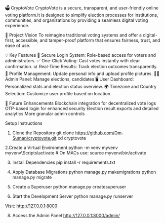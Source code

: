 🗳️ CryptoVote
CryptoVote is a secure, transparent, and user-friendly online voting platform.It is designed to simplify election processes for institutions, communities, and organizations by providing a seamless digital voting experience.

📌 Project Vision
To reimagine traditional voting systems and offer a digital-first, accessible, and tamper-proof platform that ensures fairness, trust, and ease of use.

💡 Key Features
🔐 Secure Login System: Role-based access for voters and administrators.
✅ One-Click Voting: Cast votes instantly with clear confirmation.
📊 Real-Time Results: Track election outcomes transparently.
🧾 Profile Management: Update personal info and upload profile pictures.
🧑‍💼 Admin Panel: Manage elections, candidates
🖥️ User Dashboard: Personalized stats and election status overview.
🌍 Timezone and Country Selection: Customize user profile based on location.

🚀 Future Enhancements
Blockchain integration for decentralized vote logs
OTP-based login for enhanced security
Election result exports and detailed analytics
More granular admin controls

Setup Instructions

1. Clone the Repository
git clone https://github.com/Om-Suman/cryptovote.git
cd cryptovote

2.Create a Virtual Environment
python -m venv myvenv
myvenv\Scripts\activate   # On MACs use: source myvenv/bin/activate  

3. Install Dependencies
pip install -r requirements.txt

4. Apply Database Migrations
python manage.py makemigrations
python manage.py migrate

6. Create a Superuser
python manage.py createsuperuser

7. Start the Development Server
python manage.py runserver

Visit: http://127.0.0.1:8000

8. Access the Admin Panel
http://127.0.0.1:8000/admin/





